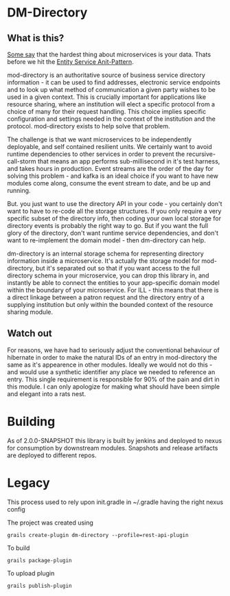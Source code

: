 # DM-Directory

## What is this?

[Some say](https://blog.christianposta.com/microservices/the-hardest-part-about-microservices-data/) that the hardest thing about microservices is your data. Thats before we hit the [Entity Service Anit-Pattern](https://www.michaelnygard.com/blog/2017/12/the-entity-service-antipattern/).

mod-directory is an authoritative source of business service directory information - it can be used to find addresses, electronic service endpoints and to look up what method of communication a given party wishes to be used in a given context. This is crucially important for applications like resource sharing, where an institution will elect a specific protocol from a choice of many for their request handling. This choice implies specific configuration and settings needed in the context of the institution and the protocol. mod-directory exists to help solve that problem.

The challenge is that we want microservices to be independently deployable, and self contained resilient units. We certainly want to avoid runtime dependencies to other services in order to prevent the recursive-call-storm that means an app performs sub-millisecond in it's test harness, and takes hours in production. Event streams are the order of the day for solving this problem - and kafka is an ideal choice if you want to have new modules come along, consume the event stream to date, and be up and running.

But. you just want to use the directory API in your code - you certainly don't want to have to re-code all the storage structures. If you only require a very specific subset of the directory info, then coding your own local storage for directory events is probably the right way to go. But if you want the full glory of the directory, don't want runtime service dependencies, and don't want to re-implement the domain model - then dm-directory can help.

dm-directory is an internal storage schema for representing directory information inside a microservice. It's actually the storage model for mod-directory, but it's separated out so that if you want access to the full directory schema in your microservice, you can drop this library in, and instantly be able to connect the entities to your app-specific domain model within the boundary of your microservice. For ILL - this means that there is a direct linkage between a patron request and the directory entry of a supplying institution but only within the bounded context of the resource sharing module.

## Watch out

For reasons, we have had to seriously adjust the conventional behaviour of hibernate in order to make the natural IDs of an entry in mod-directory the same as it's appearence in other modules. Ideally we would not do this - and would use a synthetic identifier any place we needed to reference an entry. This single requirement is responsible for 90% of the pain and dirt in this module. I can only apologize for making what should have been simple and elegant into a rats nest.

# Building

As of 2.0.0-SNAPSHOT this library is built by jenkins and deployed to nexus for consumption by downstream modules. Snapshots and release artifacts are deployed to different repos.

# Legacy

This process used to rely upon init.gradle in ~/.gradle having the right nexus config

The project was created using

    grails create-plugin dm-directory --profile=rest-api-plugin


To build

    grails package-plugin


To upload plugin

    grails publish-plugin


